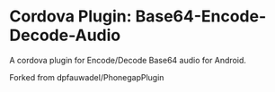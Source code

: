 Cordova Plugin: Base64-Encode-Decode-Audio
==============

A cordova plugin for Encode/Decode Base64 audio for Android.

Forked from dpfauwadel/PhonegapPlugin